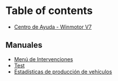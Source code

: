 # Table of contents

* [Centro de Ayuda - Winmotor V7](README.md)

## Manuales

* [Menú de Intervenciones](manuales/menu-de-intervenciones.md)
* [Test](manuales/menu-de-intervenciones-1.md)
* [Estadísticas de producción de vehículos](manuales/estadisticas-de-produccion-de-vehiculos.md)

